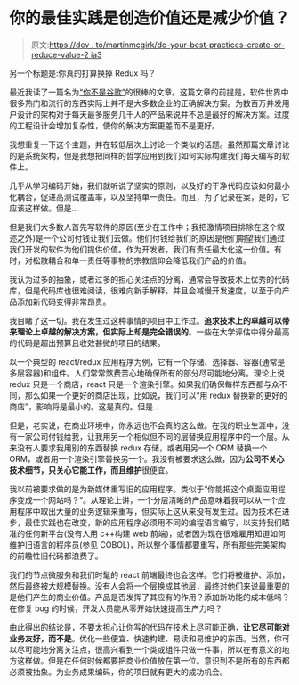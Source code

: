 # 你的最佳实践是创造价值还是减少价值？

> 原文:[https://dev . to/martinmcgirk/do-your-best-practices-create-or-reduce-value-2 ia3](https://dev.to/martinmcgirk/do-your-best-practices-create-or-reduce-value-2ia3)

另一个标题是:你真的打算换掉 Redux 吗？

最近我读了一篇名为[“你不是谷歌”](https://blog.bradfieldcs.com/you-are-not-google-84912cf44afb)的很棒的文章。这篇文章的前提是，软件世界中很多热门和流行的东西实际上并不是大多数企业的正确解决方案。为数百万并发用户设计的架构对于每天最多服务几千人的产品来说并不总是最好的解决方案。过度的工程设计会增加复杂性，使你的解决方案更差而不是更好。

我想重复一下这个主题，并在较低层次上讨论一个类似的话题。虽然那篇文章讨论的是系统架构，但是我想把同样的哲学应用到我们如何实际构建我们每天编写的软件上。

几乎从学习编码开始，我们就听说了坚实的原则，以及好的干净代码应该如何最小化耦合，促进高测试覆盖率，以及坚持单一责任。而且，为了记录在案，是的，它应该这样做。但是…

但是我们大多数人首先写软件的原因(至少在工作中；我把激情项目排除在这个叙述之外)是一个公司付钱让我们去做。他们付钱给我们的原因是他们期望我们通过我们开发的软件为他们提供价值。作为开发者，我们有责任最大化这一价值。有时，对松散耦合和单一责任等事物的宗教信仰会降低我们产品的价值。

我认为过多的抽象，或者过多的担心关注点的分离，通常会导致技术上优秀的代码库，但是代码库也很难阅读，很难向新手解释，并且会减慢开发速度，以至于向产品添加新代码变得非常昂贵。

我目睹了这一切。我在发生过这种事情的项目中工作过。**追求技术上的卓越可以带来理论上卓越的解决方案，但实际上却是完全错误的**。一些在大学评估中得分最高的代码是超出预算且收效甚微的项目的结果。

以一个典型的 react/redux 应用程序为例，它有一个存储、选择器、容器(通常是多层容器)和组件。人们常常煞费苦心地确保所有的部分尽可能地分离。理论上说 redux 只是一个商店，react 只是一个渲染引擎。如果我们确保每样东西都与众不同，那么如果一个更好的商店出现，比如说，我们可以“用 redux 替换新的更好的商店”，影响将是最小的。这是真的。但是…

但是，老实说，在商业环境中，你永远也不会真的这么做。在我的职业生涯中，没有一家公司付钱给我，让我用另一个相似但不同的层替换应用程序中的一个层。从来没有人要求我用别的东西替换 redux 存储，或者用另一个 ORM 替换一个 ORM，或者用一个渲染引擎替换另一个。我没有被要求这么做，因为**公司不关心技术细节，只关心它能工作，而且维护**很便宜。

我以前被要求做的是为新媒体重写旧的应用程序。类似于“你能把这个桌面应用程序变成一个网站吗？”。从理论上讲，一个分层清晰的产品意味着我可以从一个应用程序中取出大量的业务逻辑来重写，但实际上这从来没有发生过。因为技术在进步，最佳实践也在改变，新的应用程序必须用不同的编程语言编写，以支持我们瞄准的任何新平台(没有人用 c++构建 web 前端)，或者因为现在很难雇用知道如何维护旧语言的程序员(参见 COBOL)，所以整个事情都要重写，所有那些完美架构的前瞻性旧代码都浪费了。

我们的节点微服务和我们时髦的 react 前端最终也会这样。它们将被维护、添加，然后最终被大规模替换。没有人会将一个层换成其他层，最终对他们来说最重要的是他们产生的商业价值。产品是否发挥了其应有的作用？添加新功能的成本低吗？在修复 bug 的时候，开发人员能从零开始快速提高生产力吗？

由此得出的结论是，不要太担心让你写的代码在技术上尽可能正确，**让它尽可能对业务友好，而不是**。优化一些便宜、快速构建、易读和易维护的东西。当然，你可以尽可能地分离关注点，很高兴看到一个类或组件只做一件事，所以在有意义的地方这样做。但是在任何时候都要把商业价值放在第一位。意识到不是所有的东西都必须被抽象。为业务成果编码，你的项目就有更大的成功机会。
